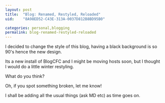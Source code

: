 ```yaml
---
layout: post
title:  "Blog: Renamed, Restyled, Reloaded"
uid:	"8A98ED52-C43E-313A-0037D812B8BD95B0"

categories: personal,blogging
permalink: blog-renamed-restyled-reloaded
---
```

I decided to change the style of this blog, having a black background is so 90's hence the new design. 

Its a new install of BlogCFC and I might be moving hosts soon, but I thought I would do a little winter restyling.

What do you think?

Oh, if you spot something broken, let me know!

I shall be adding all the usual things (ask MD etc) as time goes on.